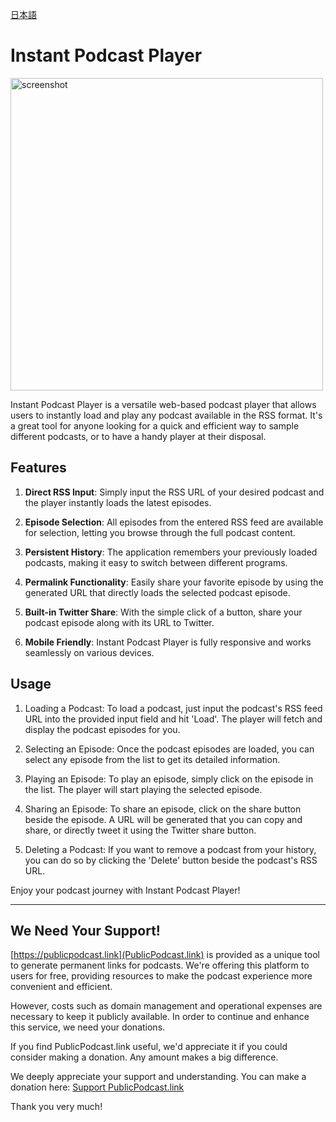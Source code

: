 [日本語](README.md)

# Instant Podcast Player


<img src="https://github.com/nariakiiwatani/InstantPodcastPlayer/assets/1306139/a5519776-d26a-47c5-8889-31734f777611" width="500" alt='screenshot'>

Instant Podcast Player is a versatile web-based podcast player that allows users to instantly load and play any podcast available in the RSS format. It's a great tool for anyone looking for a quick and efficient way to sample different podcasts, or to have a handy player at their disposal.

## Features

1. **Direct RSS Input**: Simply input the RSS URL of your desired podcast and the player instantly loads the latest episodes.

1. **Episode Selection**: All episodes from the entered RSS feed are available for selection, letting you browse through the full podcast content.

1. **Persistent History**: The application remembers your previously loaded podcasts, making it easy to switch between different programs.

1. **Permalink Functionality**: Easily share your favorite episode by using the generated URL that directly loads the selected podcast episode.

1. **Built-in Twitter Share**: With the simple click of a button, share your podcast episode along with its URL to Twitter.

1. **Mobile Friendly**: Instant Podcast Player is fully responsive and works seamlessly on various devices.



## Usage

1. Loading a Podcast: To load a podcast, just input the podcast's RSS feed URL into the provided input field and hit 'Load'. The player will fetch and display the podcast episodes for you.


2. Selecting an Episode: Once the podcast episodes are loaded, you can select any episode from the list to get its detailed information.


3. Playing an Episode: To play an episode, simply click on the episode in the list. The player will start playing the selected episode.


4. Sharing an Episode: To share an episode, click on the share button beside the episode. A URL will be generated that you can copy and share, or directly tweet it using the Twitter share button.


5. Deleting a Podcast: If you want to remove a podcast from your history, you can do so by clicking the 'Delete' button beside the podcast's RSS URL.


Enjoy your podcast journey with Instant Podcast Player!

---

## We Need Your Support!
[https://publicpodcast.link](PublicPodcast.link) is provided as a unique tool to generate permanent links for podcasts. We're offering this platform to users for free, providing resources to make the podcast experience more convenient and efficient.

However, costs such as domain management and operational expenses are necessary to keep it publicly available. In order to continue and enhance this service, we need your donations.

If you find PublicPodcast.link useful, we'd appreciate it if you could consider making a donation. Any amount makes a big difference.

We deeply appreciate your support and understanding. You can make a donation here: [Support PublicPodcast.link](https://donate.stripe.com/3cs8xhggxaMtdTq4gi)

Thank you very much!



